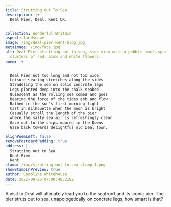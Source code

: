 ```yaml
---
title: Strutting Out To Sea
description: |+
  Deal Pier, Deal, Kent UK.


collection: Wonderful Britain
aspect: landscape
image: /img/deal-pier-kent-blog.jpg
metaImage: /img/face.jpg
alt: Deal Pier strutting out to sea, side view with a pebble beach sporting
  clusters of red, pink and white flowers.
poem: |+
  

  Deal Pier not too long and not too wide
  Leisure seating stretches along the sides
  Straddling the sea on solid concrete legs
  Legs planted deep into the chalk seabed
  Quiescent as the rolling sea comes and goes
  Bearing the force of the tides ebb and flow
  Bathed in the sun's first morning light 
  Cast in silhouette when the moon is bright
  Casually stroll the length of the pier
  where the salty sea air is refreshingly clear
  Gaze out to the ships moored in the Downs
  Gaze back towards delightful old Deal town.

alignPoemLeft: false
removePostcardPadding: true
address: |-
  Strutting out to Sea
  Deal Pier
  Kent
stamp: /img/strutting-out-to-sea-stamp-1.png
showStampInPreview: true
author: Caroline Whitehouse
date: 2022-09-25T07:00:48.218Z
---
```

A visit to Deal will ultimately lead you to the seafront and its iconic pier. The pier struts out to sea, unapologetically on concrete legs, how smart is that?